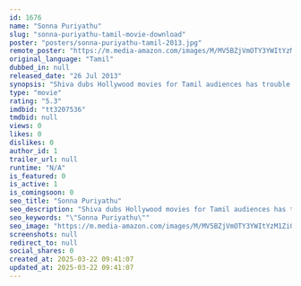 ```yaml
---
id: 1676
name: "Sonna Puriyathu"
slug: "sonna-puriyathu-tamil-movie-download"
poster: "posters/sonna-puriyathu-tamil-2013.jpg"
remote_poster: "https://m.media-amazon.com/images/M/MV5BZjVmOTY3YWItYzM1Zi00YmMzLWJjMjQtNWEyYTYxNjBmOWQ5XkEyXkFqcGdeQXVyODMyMDA2MjQ@._V1_SX300.jpg"
original_language: "Tamil"
dubbed_in: null
released_date: "26 Jul 2013"
synopsis: "Shiva dubs Hollywood movies for Tamil audiences has trouble explaining his desire to remain free of marriage and commitment."
type: "movie"
rating: "5.3"
imdbid: "tt3207536"
tmdbid: null
views: 0
likes: 0
dislikes: 0
author_id: 1
trailer_url: null
runtime: "N/A"
is_featured: 0
is_active: 1
is_comingsoon: 0
seo_title: "Sonna Puriyathu"
seo_description: "Shiva dubs Hollywood movies for Tamil audiences has trouble explaining his desire to remain free of marriage and commitment."
seo_keywords: "\"Sonna Puriyathu\""
seo_image: "https://m.media-amazon.com/images/M/MV5BZjVmOTY3YWItYzM1Zi00YmMzLWJjMjQtNWEyYTYxNjBmOWQ5XkEyXkFqcGdeQXVyODMyMDA2MjQ@._V1_SX300.jpg"
screenshots: null
redirect_to: null
social_shares: 0
created_at: 2025-03-22 09:41:07
updated_at: 2025-03-22 09:41:07
---
```


